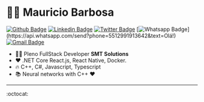 # :man_technologist: Mauricio Barbosa

[![Github Badge](https://img.shields.io/badge/-Github-000?style=round-square&logo=Github&logoColor=white&link=https://github.com/m4urici0gm)](https://github.com/m4urici0gm)
[![Linkedin Badge](https://img.shields.io/badge/-LinkedIn-blue?style=round-square&logo=Linkedin&logoColor=white&link=https://www.linkedin.com/in/mauriciobarbosacoelho/)](https://www.linkedin.com/in/mauriciobarbosacoelho/)
[![Twitter Badge](https://img.shields.io/badge/-Twitter-1ca0f1?style=round-square&labelColor=1ca0f1&logo=twitter&logoColor=white&link=https://twitter.com/m4urici0gm)](https://twitter.com/m4urici0gm)
[![Whatsapp Badge](https://img.shields.io/badge/-Whatsapp-4CA143?style=round-square&labelColor=4CA143&logo=whatsapp&logoColor=white&link=https://api.whatsapp.com/send?phone=5512991913642&text=Olá!)](https://api.whatsapp.com/send?phone=5512991913642&text=Olá!)
[![Gmail Badge](https://img.shields.io/badge/-Gmail-c14438?style=round-square&logo=Gmail&logoColor=white&link=mailto:mgbftw@gmail.com)](mailto:mgbftw@gmail.com)

- :office_worker: Pleno FullStack Developer **SMT Solutions**
- :heart: .NET Core React.js, React Native, Docker.
- :fire: C++, C#, Javascript, Typescript
- :books: Neural networks with C++ :heart:

---

:octocat: